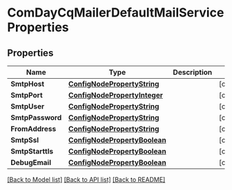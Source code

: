 # ComDayCqMailerDefaultMailServiceProperties

## Properties
Name | Type | Description | Notes
------------ | ------------- | ------------- | -------------
**SmtpHost** | [**ConfigNodePropertyString**](configNodePropertyString.md) |  | [optional] 
**SmtpPort** | [**ConfigNodePropertyInteger**](configNodePropertyInteger.md) |  | [optional] 
**SmtpUser** | [**ConfigNodePropertyString**](configNodePropertyString.md) |  | [optional] 
**SmtpPassword** | [**ConfigNodePropertyString**](configNodePropertyString.md) |  | [optional] 
**FromAddress** | [**ConfigNodePropertyString**](configNodePropertyString.md) |  | [optional] 
**SmtpSsl** | [**ConfigNodePropertyBoolean**](configNodePropertyBoolean.md) |  | [optional] 
**SmtpStarttls** | [**ConfigNodePropertyBoolean**](configNodePropertyBoolean.md) |  | [optional] 
**DebugEmail** | [**ConfigNodePropertyBoolean**](configNodePropertyBoolean.md) |  | [optional] 

[[Back to Model list]](../README.md#documentation-for-models) [[Back to API list]](../README.md#documentation-for-api-endpoints) [[Back to README]](../README.md)


